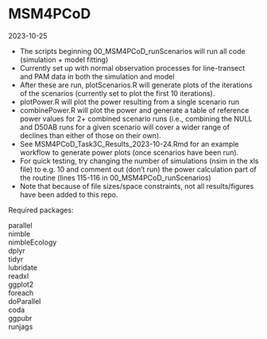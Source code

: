 # MSM4PCoD

2023-10-25

- The scripts beginning 00_MSM4PCoD_runScenarios will run all code (simulation + model fitting)
- Currently set up with normal observation processes for line-transect and PAM data in both the simulation and model
- After these are run, plotScenarios.R will generate plots of the iterations of the scenarios (currently set to plot the first 10 iterations).
- plotPower.R will plot the power resulting from a single scenario run
- combinePower.R will plot the power and generate a table of reference power values for 2+ combined scenario runs (i.e., combining the NULL and D50AB runs for a given scenario will cover a wider range of declines than either of those on their own).
- See MSM4PCoD_Task3C_Results_2023-10-24.Rmd for an example workflow to generate power plots (once scenarios have been run).
- For quick testing, try changing the number of simulations (nsim in the xls file) to e.g. 10 and comment out (don’t run) the power calculation part of the routine (lines 115-116 in 00_MSM4PCoD_runScenarios)
- Note that because of file sizes/space constraints, not all results/figures have been added to this repo.

Required packages:

parallel  
nimble  
nimbleEcology  
dplyr  
tidyr  
lubridate  
readxl  
ggplot2  
foreach  
doParallel  
coda  
ggpubr  
runjags  
